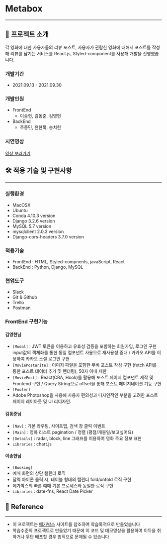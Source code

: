 # Metabox

---

## 🚂 프로젝트 소개

각 영화에 대한 사용자들의 리뷰 포스트, 사용자가 관람한 영화에 대해서 포스트를 작성해 리뷰를 남기는 서비스를 React.js, Styled-component를 사용해 개발을 진행했습니다.

### 개발기간

- 2021.09.13 - 2021.09.30

### 개발인원

- FrontEnd
  - 이송현, 김동준, 김영현
- BackEnd
  - 주종민, 윤현묵, 송치헌

### 시연영상

[영상 보러가기](https://www.youtube.com/watch?v=PkHOsGvFzec)

## 🛠 적용 기술 및 구현사항

---

### 실행환경

- MacOSX
- Ubuntu
- Conda 4.10.3 version
- Django 3.2.6 version
- MySQL 5.7 version
- mysqlclient 2.0.3 version
- Django-cors-headers 3.7.0 version

### 적용기술

- FrontEnd : HTML, Styled-compnents, javaScript, React
- BackEnd : Python, Django, MySQL

### 협업도구

- Slack
- Git & Github
- Trello
- Postman

### FrontEnd 구현기능

#### 김영현님

- `[Modal]` : JWT 토큰을 이용하고 유효성 검증을 포함하는 회원가입, 로그인 구현 input값의 객체화를 통한 동일 컴포넌트 사용으로 재사용성 증대 / 카카오 API를 이용하여 카카오 소셜 로그인 구현
- `[MoviePostWrite]` : 이미지 파일을 포함한 무비 포스트 작성 구현 (fetch API를 통한 포스트 데이터 추가 및 렌더링), 50자 이내 제한
- `[MoviePost]` : React(CRA, Hook)를 활용해 포스트 페이지 컴포넌트 제작 및 Frontend 구현 / Query String으로 offset을 통해 포스트 페이지네이션 기능 구현
- `[Footer]` 
- Adobe Photoshop을 사용해 사용자 편의성과 디자인적인 부분을 고려한 포스트 페이지 레이아웃 및 UI 리디자인.

#### 김동준님

- `[Nav]` : 기본 라우팅, 사이트맵, 검색 창 클릭 이벤트
- `[Main]` : 영화 리스트 pagination / 정렬 (평점/개봉일/보고싶어요)
- `[Details]` : radar, block, line 그래프를 이용하여 영화 주요 정보 표현
- `Libraries` : chart.js


#### 이송현님

- `[Booking]`
- 예매 화면의 상단 캘린더 로직
- 달력 아이콘 클릭 시, 테이블 형태의 캘린더 fold/unfold 로직 구현
- 메가박스의 빠른 예매 기본 프로세스와 동일한 로직 구현
- `Libraries` : date-fns, React Date Picker



## 📃 Reference

---

- 이 프로젝트는 [메가박스](https://www.megabox.co.kr/) 사이트를 참조하여 학습목적으로 만들었습니다
- 학습수준의 프로젝트로 만들었기 때문에 이 코드 및 데모영상을 활용하여 이득을 취하거나 무단 배포할 경우 법적으로 문제될 수 있습니다
